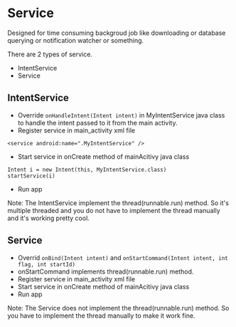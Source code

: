 # Service 

Designed for time consuming backgroud job like downloading or database querying or notification watcher or something.

There are 2 types of service.

- IntentService
- Service

## IntentService

- Override `onHandleIntent(Intent intent)` in MyIntentService java class to handle the intent passed to it from the main activity.
- Register service in main_activity xml file
```
<service android:name=".MyIntentService" />
```
- Start service in onCreate method of mainAcitivy java class 
```
Intent i = new Intent(this, MyIntentService.class)
startService(i)
```
- Run app

Note:
The IntentService implement the thread(runnable.run) method. So it's multiple threaded and you do not have to implement the thread manually and it's working pretty cool.



## Service

- Overrid `onBind(Intent intent)` and `onStartCommand(Intent intent, int flag, int startId)`
- onStartCommand implements thread(runnable.run) method.
- Register service in main_activity xml file
- Start service in onCreate method of mainAcitivy java class 
- Run app

Note:
The Service does not implement the thread(runnable.run) method. So you have to implement the thread manually to make it work fine.

